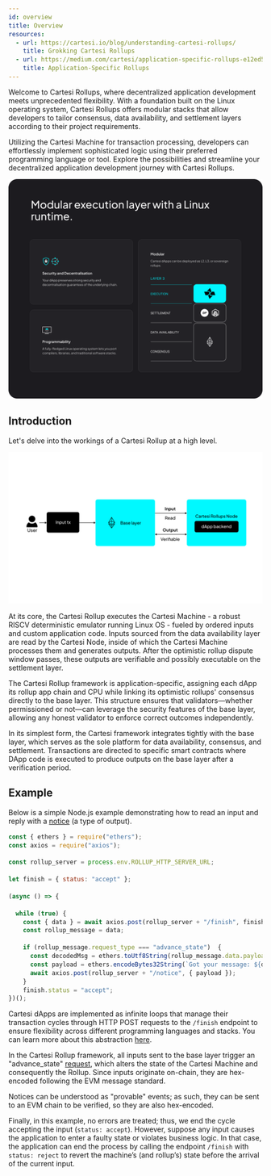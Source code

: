 ```yaml
---
id: overview
title: Overview
resources:
  - url: https://cartesi.io/blog/understanding-cartesi-rollups/
    title: Grokking Cartesi Rollups
  - url: https://medium.com/cartesi/application-specific-rollups-e12ed5d9de01
    title: Application-Specific Rollups
---
```


Welcome to Cartesi Rollups, where decentralized application development meets unprecedented flexibility. With a foundation built on the Linux operating system, Cartesi Rollups offers modular stacks that allow developers to tailor consensus, data availability, and settlement layers according to their project requirements.

Utilizing the Cartesi Machine for transaction processing, developers can effortlessly implement sophisticated logic using their preferred programming language or tool. Explore the possibilities and streamline your decentralized application development journey with Cartesi Rollups.

![img](../../static/img/v1.3/image.png)

## Introduction

Let's delve into the workings of a Cartesi Rollup at a high level.

![img](../../static/img/v1.3/overview.jpg)

At its core, the Cartesi Rollup executes the Cartesi Machine - a robust RISCV deterministic emulator running Linux OS - fueled by ordered inputs and custom application code. Inputs sourced from the data availability layer are read by the Cartesi Node, inside of which the Cartesi Machine processes them and generates outputs. After the optimistic rollup dispute window passes, these outputs are verifiable and possibly executable on the settlement layer.

The Cartesi Rollup framework is application-specific, assigning each dApp its rollup app chain and CPU while linking its optimistic rollups' consensus directly to the base layer. This structure ensures that validators—whether permissioned or not—can leverage the security features of the base layer, allowing any honest validator to enforce correct outcomes independently.

In its simplest form, the Cartesi framework integrates tightly with the base layer, which serves as the sole platform for data availability, consensus, and settlement. Transactions are directed to specific smart contracts where DApp code is executed to produce outputs on the base layer after a verification period.

## Example

Below is a simple Node.js example demonstrating how to read an input and reply with a [notice](/api-reference/backend/notices.md) (a type of output).

```javascript
const { ethers } = require("ethers");
const axios = require("axios");

const rollup_server = process.env.ROLLUP_HTTP_SERVER_URL;

let finish = { status: "accept" };

(async () => {

  while (true) {
    const { data } = await axios.post(rollup_server + "/finish", finish);
    const rollup_message = data;

    if (rollup_message.request_type === "advance_state")  {
      const decodedMsg = ethers.toUtf8String(rollup_message.data.payload);
      const payload = ethers.encodeBytes32String(`Got your message: ${decodedMsg}`);
      await axios.post(rollup_server + "/notice", { payload });
    }
    finish.status = "accept";
})();

```

Cartesi dApps are implemented as infinite loops that manage their transaction cycles through HTTP POST requests to the `/finish` endpoint to ensure flexibility across different programming languages and stacks. You can learn more about this abstraction [here](/api-reference/backend/introduction.md).

In the Cartesi Rollup framework, all inputs sent to the base layer trigger an "advance_state" [request](./development/send-inputs.md#initiate-an-advance-request), which alters the state of the Cartesi Machine and consequently the Rollup. Since inputs originate on-chain, they are hex-encoded following the EVM message standard.

Notices can be understood as "provable" events; as such, they can be sent to an EVM chain to be verified, so they are also hex-encoded.

Finally, in this example, no errors are treated; thus, we end the cycle accepting the input (`status: accept`). However, suppose any input causes the application to enter a faulty state or violates business logic. In that case, the application can end the process by calling the endpoint `/finish` with `status: reject` to revert the machine’s (and rollup’s) state before the arrival of the current input.
